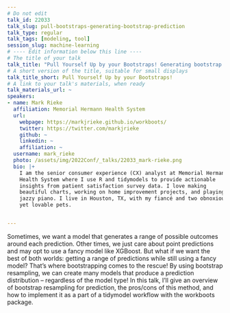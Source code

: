```yaml
---
# Do not edit
talk_id: 22033
talk_slug: pull-bootstraps-generating-bootstrap-prediction
talk_type: regular
talk_tags: [modeling, tool]
session_slug: machine-learning
# ---- Edit information below this line ----
# The title of your talk
talk_title: "Pull Yourself Up by your Bootstraps! Generating bootstrap prediction intervals from a tidymodels workflow with the workboots package"
# A short version of the title, suitable for small displays
talk_title_short: Pull Yourself Up by your Bootstraps!
# A link to your talk's materials, when ready
talk_materials_url: ~
speakers:
- name: Mark Rieke
  affiliation: Memorial Hermann Health System
  url:
    webpage: https://markjrieke.github.io/workboots/
    twitter: https://twitter.com/markjrieke
    github: ~
    linkedin: ~
    affiliation: ~
  username: mark_rieke
  photo: /assets/img/2022Conf/_talks/22033_mark-rieke.png
  bio: |+
    I am the senior consumer experience (CX) analyst at Memorial Hermann
    Health System where I use R and tidymodels to provide actionable
    insights from patient satisfaction survey data. I love making
    beautiful charts, working on home improvement projects, and playing
    jazzy piano. I live in Houston, TX, with my fiancé and two obnoxious
    yet lovable pets.


---
```


<!-- ABSTRACT ----
Please write abstract below. You may use simple markdown (links, code style, bold, italics)
-->

Sometimes, we want a model that generates a range of possible outcomes around
each prediction. Other times, we just care about point predictions and may
opt to use a fancy model like XGBoost. But what if we want the best of both
worlds: getting a range of predictions while still using a fancy model? That’s
where bootstrapping comes to the rescue! By using bootstrap resampling, we can
create many models that produce a prediction distribution – regardless of the
model type! In this talk, I’ll give an overview of bootstrap resampling for
prediction, the pros/cons of this method, and how to implement it as a part of a
tidymodel workflow with the workboots package.
